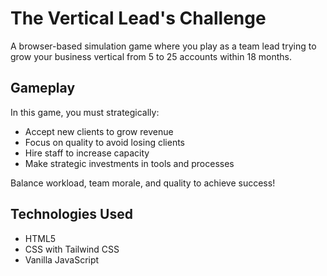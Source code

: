 # The Vertical Lead's Challenge

A browser-based simulation game where you play as a team lead trying to grow your business vertical from 5 to 25 accounts within 18 months.

## Gameplay

In this game, you must strategically:
- Accept new clients to grow revenue
- Focus on quality to avoid losing clients
- Hire staff to increase capacity
- Make strategic investments in tools and processes

Balance workload, team morale, and quality to achieve success!

## Technologies Used

- HTML5
- CSS with Tailwind CSS
- Vanilla JavaScript
